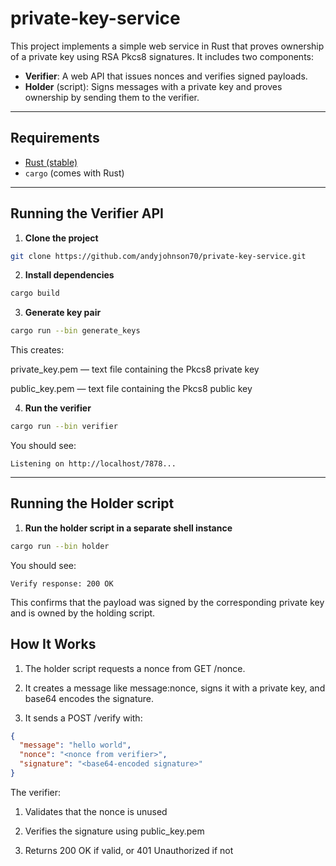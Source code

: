 # private-key-service

This project implements a simple web service in Rust that proves ownership of a private key using RSA Pkcs8 signatures. It includes two components:

- **Verifier**: A web API that issues nonces and verifies signed payloads.
- **Holder** (script): Signs messages with a private key and proves ownership by sending them to the verifier.

---

## Requirements

- [Rust (stable)](https://www.rust-lang.org/tools/install)
- `cargo` (comes with Rust)

---

## Running the Verifier API

1. **Clone the project**

```bash
git clone https://github.com/andyjohnson70/private-key-service.git
```

2. **Install dependencies**

```bash
cargo build
```

3. **Generate key pair**

```bash
cargo run --bin generate_keys
```
This creates:

private_key.pem — text file containing the Pkcs8 private key

public_key.pem — text file containing the Pkcs8 public key

4. **Run the verifier**

```bash
cargo run --bin verifier
```

You should see:

```
Listening on http://localhost/7878...
```

---

## Running the Holder script

1. **Run the holder script in a separate shell instance**

```bash
cargo run --bin holder
```

You should see:

```
Verify response: 200 OK
```

This confirms that the payload was signed by the corresponding private key and is owned by the holding script.

## How It Works
1. The holder script requests a nonce from GET /nonce.

2. It creates a message like message:nonce, signs it with a private key, and base64 encodes the signature.

3. It sends a POST /verify with:

``` json
{
  "message": "hello world",
  "nonce": "<nonce from verifier>",
  "signature": "<base64-encoded signature>"
}
```
The verifier:

1. Validates that the nonce is unused

2. Verifies the signature using public_key.pem

3. Returns 200 OK if valid, or 401 Unauthorized if not
